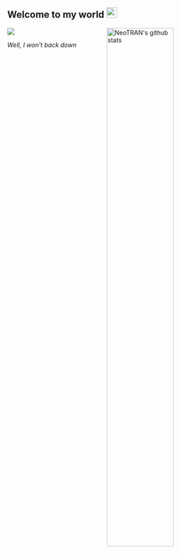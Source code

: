 ## Welcome to my world <img src="https://github.com/TheDudeThatCode/TheDudeThatCode/blob/master/Assets/Earth.gif" width="24px">

<a href="https://github.com/NeoTRAN001">
  <img src="https://github-readme-stats.vercel.app/api/top-langs/?username=NeoTRAN001&theme=radical" />
</a>

<a href="https://github.com/NeoTRAN001">
    <img width="55%" align="right" alt="NeoTRAN's github stats" src = "https://github-readme-stats.vercel.app/api?username=NeoTRAN001&show_icons=true&theme=radical">
</a>

<i>Well, I won't back down</i>

